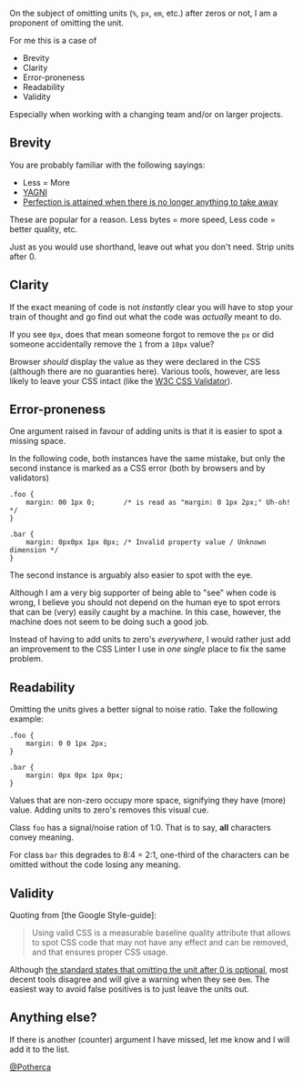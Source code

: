 On the subject of omitting units (`%`, `px`, `em`, etc.) after zeros or not, I 
am a proponent of omitting the unit.

For me this is a case of

 - Brevity
 - Clarity
 - Error-proneness
 - Readability
 - Validity

Especially when working with a changing team and/or on larger projects.

## Brevity

You are probably familiar with the following sayings:

- Less = More
- [YAGNI](http://en.wikipedia.org/wiki/YAGNI)
- [Perfection is attained when there is no longer anything to take away][perfection-quote]

These are popular for a reason. Less bytes = more speed, Less code = better quality, etc.

Just as you would use shorthand, leave out what you don't need. Strip units after 0.

## Clarity

If the exact meaning of code is not *instantly* clear you will have to stop your
train of thought and go find out what the code was *actually* meant to do.

If you see `0px`, does that mean someone forgot to remove the `px` or did 
someone accidentally remove the `1` from a `10px` value? 

Browser *should* display the value as they were declared in the CSS (although 
there are no guaranties here). Various tools, however, are less likely to leave
your CSS intact (like the [W3C CSS Validator]).

## Error-proneness

One argument raised in favour of adding units is that it is easier to spot a 
missing space. 

In the following code, both instances have the same mistake, but only the second 
instance is marked as a CSS error (both by browsers and by validators)

    .foo {
        margin: 00 1px 0;       /* is read as "margin: 0 1px 2px;" Uh-oh! */
    }

    .bar {
        margin: 0px0px 1px 0px; /* Invalid property value / Unknown dimension */
    }

The second instance is arguably also easier to spot with the eye.

Although I am a very big supporter of being able to "see" when code is wrong, I
believe you should not depend on the human eye to spot errors that can be (very) 
easily caught by a machine. In this case, however, the machine does not seem to 
be doing such a good job. 

Instead of having to add units to zero's *everywhere*, I would rather just add 
an improvement to the CSS Linter I use in *one single* place to fix the same 
problem.

## Readability

Omitting the units gives a better signal to noise ratio. Take the following 
example:

    .foo {
        margin: 0 0 1px 2px;
    }

    .bar {
        margin: 0px 0px 1px 0px;
    }

Values that are non-zero occupy more space, signifying they have (more) value. 
Adding units to zero's removes this visual cue.

Class `foo` has a signal/noise ration of 1:0. That is to say, **all** characters
convey meaning.

For class `bar` this degrades to 8:4 = 2:1, one-third of the characters can be 
omitted without the code losing any meaning.

## Validity

Quoting from [the Google Style-guide]:
  
> Using valid CSS is a measurable baseline quality attribute that allows to spot 
> CSS code that may not have any effect and can be removed, and that ensures 
> proper CSS usage.

Although [the standard states that omitting the unit after 0 is optional][w3c-css-spec], 
most decent tools disagree and will give a warning when they see `0em`. The 
easiest way to avoid false positives is to just leave the units out.

## Anything else?

If there is another (counter) argument I have missed, let me know and I will 
add it to the list.

[@Potherca]

[Google Style-guide]: https://google-styleguide.googlecode.com/svn/trunk/htmlcssguide.xml?showone=CSS_Validity#CSS_Validity
[W3C CSS Validator]: http://jigsaw.w3.org/css-validator/validator
[perfection-quote]: http://english.stackexchange.com/questions/38837/where-does-this-translation-of-saint-exuperys-quote-on-design-come-from
[w3c-css-spec]: http://www.w3.org/TR/CSS21/syndata.html#values
[@Potherca]: https://twitter.com/potherca